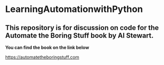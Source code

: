 # LearningAutomationwithPython
## This repository is for discussion on code for the Automate the Boring Stuff book by Al Stewart.

**You can find the book on the link below**

https://automatetheboringstuff.com
